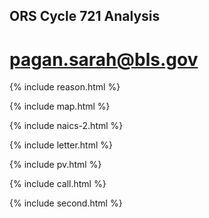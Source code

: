## ORS Cycle 721 Analysis
# pagan.sarah@bls.gov

{% include reason.html %}

{% include map.html %}

{% include naics-2.html %}

{% include letter.html %}

{% include pv.html %}

{% include call.html %}

{% include second.html %}

